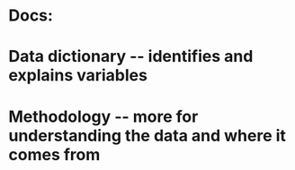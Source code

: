 # Docs: 
# Data dictionary -- identifies and explains variables
# Methodology -- more for understanding the data and where it comes from 
